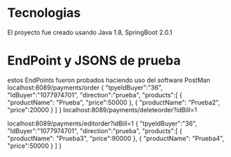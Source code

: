# Tecnologias

El proyecto fue creado usando Java 1.8, SpringBoot 2.0.1

# EndPoint y JSONS de prueba

estos EndPoints fueron probados haciendo uso del software PostMan
localhost:8089/payments/order
{
    "tpyeIdBuyer":"36",
    "IdBuyer":"1077974701",
    "direction":"prueba",
    "products":[
        {
            "productName": "Prueba",
            "price":50000
        },
        {
            "productName": "Prueba2",
            "price":20000 
        }
    ]
}
localhost:8089/payments/deleteorder?idBill=1

localhost:8089/payments/editorder?idBill=1
{
    "tpyeIdBuyer":"36",
    "IdBuyer":"1077974701",
    "direction":"prueba",
    "products":[
        {
            "productName": "Prueba3",
            "price":90000
        },
        {
            "productName": "Prueba4",
            "price":50000 
        }
    ]
}


